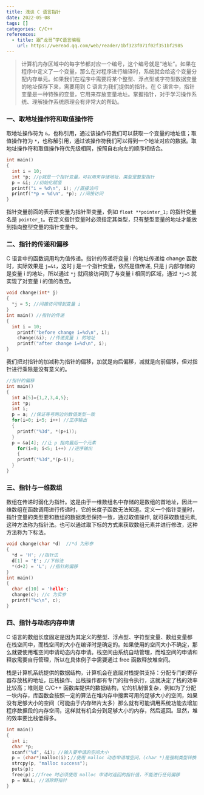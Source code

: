 ```yaml
---
title: 浅谈 C 语言指针
date: 2022-05-08
tags: []
categories: C/C++
references:
  - title: 跟“龙哥”学C语言编程
    url: https://weread.qq.com/web/reader/1bf323f071f02f351bf2985
---
```


> 计算机内存区域中的每字节都对应一个编号，这个编号就是“地址”。如果在程序中定义了一个变量，那么在对程序进行编译时，系统就会给这个变量分配内存单元。如果我们在程序中需要将某个整型、浮点型或字符型数据变量的地址保存下来，需要用到 C 语言为我们提供的指针。在 C 语言中，指针变量是一种特殊的变量，它用来存放变量地址。掌握指针，对于学习操作系统、理解操作系统原理会有非常大的帮助。

<!--more-->

### 一、取地址操作符和取值操作符

取地址操作符为 `&`，也称引用，通过该操作符我们可以获取一个变量的地址值；取值操作符为 `*`，也称解引用，通过该操作符我们可以得到一个地址对应的数据。取地址操作符和取值操作符优先级相同，按照自右向左的顺序相结合。

```c
int main()
{
  int i = 10;
  int *p; //p就是一个指针变量，可以用来存储地址，类型是整型指针
  p = &i; //初始化赋值
  printf("i = %d\n", i); //直接访问
  printf("*p = %d\n", *p); //间接访问
}
```

指针变量前面的表示该变量为指针型变量，例如 `float **pointer_1;` 的指针变量名是 `pointer_1`。在定义指针变量时必须指定其类型，只有整型变量的地址才能放到指向整型变量的指针变量中。

### 二、指针的传递和偏移

C 语言中的函数调用均为值传递。指针的传递将变量 i 的地址传递给 change 函数时，实际效果是 `j=&i`，这时 j 是一个指针变量，依然是值传递, 只是 j 内部存储的是变量 i 的地址，所以通过 `*j` 就间接访问到了与变量 i 相同的区域，通过 `*j=5` 就实现了对变量 i 的值的改变。

```c
void change(int* j)
{
  *j = 5; //间接访问得到变量 i
}
int main() //指针的传递
{
  int i = 10;
	printf("before change i=%d\n", i);
	change(&i); //传递变量 i 的地址
	printf("after change i=%d\n", i);
}
```

我们把对指针的加减称为指针的偏移，加就是向后偏移，减就是向前偏移，但对指针进行乘除是没有意义的。

```c
//指针的偏移
int main()
{
  int a[5]={1,2,3,4,5};
  int *p;
  int i;
  p = a; //保证等号两边的数值类型一致
  for(i=0; i<5; i++) //正序输出
  {
  	printf("%3d", *(p+i));
  }
  p = &a[4]; //让 p 指向最后一个元素
	for(i=0; i<5; i++) //逆序输出
	{
    printf("%3d",*(p-i));
  }
}
```

### 三、指针与一维数组

数组在传递时弱化为指针。这是由于一维数组名中存储的是数组的首地址，因此一维数组在函数调用进行传递时，它的长度子函数无法知道。定义一个指针变量时，指针变量的类型要和数组的数据类型保持一致，通过取值操作, 就可获取数组元素, 这种方法称为指针法。也可以通过取下标的方式来获取数组元素并进行修改，这种方法称为下标法。

```c
void change(char *d)  //*d 为形参
{
  *d = 'H'; //指针法
  d[1] = 'E'; //下标法
  *(d+2) = 'L'; //指针的偏移
}
int main()
{
  char c[10] = 'hello';
  change(c); //c 为实参
  printf("%c\n", c);
}
```

### 四、指针与动态内存申请

C 语言的数组长度固定是因为其定义的整型、浮点型、字符型变量、数组变量都在栈空间中，而栈空间的大小在编译时是确定的。如果使用的空间大小不确定，那么就要使用堆空间申请动态内存申请。栈空间由系统自动管理，而堆空间的申请和释放需要自行管理，所以在具体例子中需要通过 free 函数释放堆空间。

栈是计算机系统提供的数据结构，计算机会在底层对栈提供支持：分配专门的寄存器存放栈的地址，压栈操作、出栈操作都有专门的指令执行，这就决定了栈的效率比较高；堆则是 C/C++ 函数库提供的数据结构，它的机制很复杂，例如为了分配一块内存，库函数会按照一定的算法在堆内存中搜索可用的足够大小的空间，如果没有足够大小的空间（可能由于内存碎片太多）那么就有可能调用系统功能去增加程序数据段的内存空间，这样就有机会分到足够大小的内存，然后返回。显然，堆的效率要比栈低得多。

```c
int main()
{
  int i;
  char *p;
  scanf("%d", &i); //输入要申请的空间大小
  p = (char*)malloc(i)；//使用 malloc 动态申请堆空间，(char *)是强制类型转换
  strcpy(p, "malloc success");
  puts(p);
  free(p)；//free 时必须使用 malloc 申请时返回的指针值，不能进行任何偏移
  p = NULL; //消除野指针
}
```

